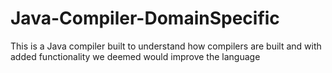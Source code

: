 # Java-Compiler-DomainSpecific
This is a Java compiler built to understand how compilers are built and with added functionality we deemed would improve the language
